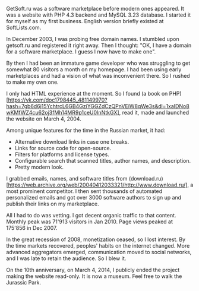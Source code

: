 GetSoft.ru was a software marketplace before modern ones appeared. It was a website with PHP 4.3 backend and MySQL 3.23 database. I started it for myself as my first business. English version briefly existed at SoftLists.com.

In December 2003, I was probing free domain names. I stumbled upon getsoft.ru and registered it right away. Then I thought: "OK, I have a domain for a software marketplace. I guess I now have to make one".

By then I had been an immature game developer who was struggling to get somewhat 80 visitors a month on my homepage. I had been using early marketplaces and had a vision of what was inconvenient there. So I rushed to make my own one.

I only had HTML experience at the moment. So I found (a book on PHP)[https://vk.com/doc1798445_481149970?hash=7gb6d6j15YchtrcL6GB4GziYGGZdCzQPnVEiW8qWe3s&dl=1xaIDNo8wKMfWZ4cu62oj3fMh14MR9p1ceU0InNtkGX], read it, made and launched the website on March 4, 2004.

Among unique features for the time in the Russian market, it had:
- Alternative download links in case one breaks.
- Links for source code for open-source.
- Filters for platforms and license types.
- Configurable search that scanned titles, author names, and description.
- Pretty modern look.

I grabbed emails, names, and software titles from (download.ru)[https://web.archive.org/web/20040412033321/http://www.download.ru/], a most prominent competitor. I then sent thousands of automated personalized emails and got over 3000 software authors to sign up and publish their links on my marketplace.

All I had to do was vetting. I got decent organic traffic to that content. Monthly peak was 71'913 visitors in Jan 2010. Page views peaked at 175'856 in Dec 2007.

In the great recession of 2008, monetization ceased, so I lost interest. By the time markets recovered, peoples' habits on the internet changed. More advanced aggregators emerged, communication moved to social networks, and I was late to retain the audience. So I blew it.

On the 10th anniversary, on March 4, 2014, I publicly ended the project making the website read-only. It is now a museum. Feel free to walk the Jurassic Park.
